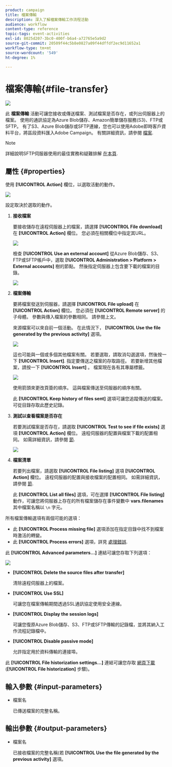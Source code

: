 ```yaml
---
product: campaign
title: 檔案傳輸
description: 深入了解檔案傳輸工作流程活動
audience: workflow
content-type: reference
topic-tags: event-activities
exl-id: 8025d207-3bc0-400f-b6a4-a72765e5a9d2
source-git-commit: 20509f44c5b8e0827a09f44dffdf2ec9d11652a1
workflow-type: tm+mt
source-wordcount: '549'
ht-degree: 1%

---
```


# 檔案傳輸{#file-transfer}

![](../../assets/common.svg)

此 **檔案傳輸** 活動可讓您接收或傳送檔案、測試檔案是否存在，或列出伺服器上的檔案。 使用的通訊協定為Azure Blob儲存、Amazon簡單儲存服務(S3)、FTP或SFTP。
有了S3、Azure Blob儲存或SFTP連線，您也可以使用Adobe即時客戶資料平台，將區段資料匯入Adobe Campaign。 有關詳細資訊，請參閱 [檔案](https://experienceleague.adobe.com/docs/experience-platform/destinations/catalog/email-marketing/adobe-campaign.html).

>[!NOTE]
>
>詳細說明SFTP伺服器使用的最佳實務和疑難排解 [在本頁](../../platform/using/sftp-server-usage.md).

## 屬性 {#properties}

使用 **[!UICONTROL Action]** 欄位，以選取活動的動作。

![](assets/file_transfert_action.png)

設定取決於選取的動作。

1. **接收檔案**

   要接收儲存在遠程伺服器上的檔案，請選擇 **[!UICONTROL File download]** 在 **[!UICONTROL Action]** 欄位。 您必須在相關欄位中指定其URL。

   ![](assets/file_transfert_edit.png)

   檢查 **[!UICONTROL Use an external account]** 從Azure Blob儲存、S3、FTP或SFTP帳戶中，選取 **[!UICONTROL Administration > Platform > External accounts]** 樹的節點。 然後指定伺服器上包含要下載的檔案的目錄。

   ![](assets/file_transfert_edit_external.png)

1. **檔案傳輸**

   要將檔案發送到伺服器，請選擇 **[!UICONTROL File upload]** 在 **[!UICONTROL Action]** 欄位。 您必須在 **[!UICONTROL Remote server]** 的子母體。 參數與傳入檔案的參數相同。 請參閱上文。

   來源檔案可以來自前一個活動。 在此情況下， **[!UICONTROL Use the file generated by the previous activity]** 選項。

   ![](assets/file_transfert_edit_send.png)

   這也可能與一個或多個其他檔案有關。 若要選取，請取消勾選選項，然後按一下 **[!UICONTROL Insert]**. 指定要傳送之檔案的存取路徑。 若要新增其他檔案，請按一下 **[!UICONTROL Insert]** 。 檔案現在各有其專屬標籤。

   ![](assets/file_transfert_source.png)

   使用箭頭來更改頁簽的順序。 這與檔案傳送至伺服器的順序有關。

   此 **[!UICONTROL Keep history of files sent]** 選項可讓您追蹤傳送的檔案。 可從目錄存取此歷史記錄。

1. **測試以查看檔案是否存在**

   若要測試檔案是否存在，請選取 **[!UICONTROL Test to see if file exists]** 選項 **[!UICONTROL Action]** 欄位。 遠程伺服器的配置與檔案下載的配置相同。 如需詳細資訊，請參閱 [節](#properties).

   ![](assets/file_transfert_edit_test.png)

1. **檔案清單**

   若要列出檔案，請選取 **[!UICONTROL File listing]** 選項 **[!UICONTROL Action]** 欄位。 遠程伺服器的配置與接收檔案的配置相同。 如需詳細資訊，請參閱 [節](#properties).

   此 **[!UICONTROL List all files]** 選項，可在選擇 **[!UICONTROL File listing]** 動作，可讓您將伺服器上存在的所有檔案儲存在事件變數中 **vars.filenames** 其中檔案名稱以 `\n` 字元。

所有檔案傳輸選項有兩個可能的選項：

* 此 **[!UICONTROL Process missing file]** 選項添加在指定目錄中找不到檔案時激活的轉變。
* 此 **[!UICONTROL Process errors]** 選項，詳見 [處理錯誤](monitoring-workflow-execution.md#processing-errors).

此 **[!UICONTROL Advanced parameters...]** 連結可讓您存取下列選項：

![](assets/file_transfert_advanced.png)

* **[!UICONTROL Delete the source files after transfer]**

   清除遠程伺服器上的檔案。

* **[!UICONTROL Use SSL]**

   可讓您在檔案傳輸期間透過SSL通訊協定使用安全連線。

* **[!UICONTROL Display the session logs]**

   可讓您復原Azure Blob儲存、S3、FTP或SFTP傳輸的記錄檔，並將其納入工作流程記錄檔中。

* **[!UICONTROL Disable passive mode]**

   允許指定用於資料傳輸的連接埠。

此 **[!UICONTROL File historization settings...]** 連結可讓您存取 [網頁下載](web-download.md) (**[!UICONTROL File historization]** 步驟)。

## 輸入參數 {#input-parameters}

* 檔案名

   已傳送檔案的完整名稱。

## 輸出參數 {#output-parameters}

* 檔案名

   已接收檔案的完整名稱(若 **[!UICONTROL Use the file generated by the previous activity]** 選項。
